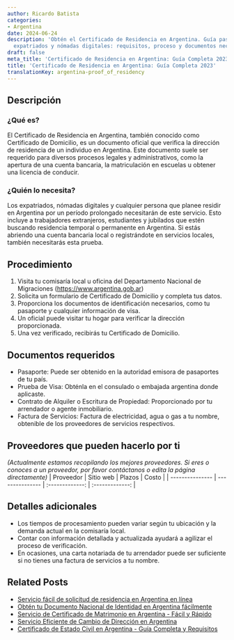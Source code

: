 ```yaml
---
author: Ricardo Batista
categories:
- Argentina
date: 2024-06-24
description: 'Obtén el Certificado de Residencia en Argentina. Guía paso a paso para
  expatriados y nómadas digitales: requisitos, proceso y documentos necesarios.'
draft: false
meta_title: 'Certificado de Residencia en Argentina: Guía Completa 2023'
title: 'Certificado de Residencia en Argentina: Guía Completa 2023'
translationKey: argentina-proof_of_residency
---
```



## Descripción
### ¿Qué es?
El Certificado de Residencia en Argentina, también conocido como Certificado de Domicilio, es un documento oficial que verifica la dirección de residencia de un individuo en Argentina. Este documento suele ser requerido para diversos procesos legales y administrativos, como la apertura de una cuenta bancaria, la matriculación en escuelas u obtener una licencia de conducir.

### ¿Quién lo necesita?
Los expatriados, nómadas digitales y cualquier persona que planee residir en Argentina por un período prolongado necesitarán de este servicio. Esto incluye a trabajadores extranjeros, estudiantes y jubilados que estén buscando residencia temporal o permanente en Argentina. Si estás abriendo una cuenta bancaria local o registrándote en servicios locales, también necesitarás esta prueba.

## Procedimiento

1. Visita tu comisaría local u oficina del Departamento Nacional de Migraciones (https://www.argentina.gob.ar)
2. Solicita un formulario de Certificado de Domicilio y completa tus datos.
3. Proporciona los documentos de identificación necesarios, como tu pasaporte y cualquier información de visa.
4. Un oficial puede visitar tu hogar para verificar la dirección proporcionada.
5. Una vez verificado, recibirás tu Certificado de Domicilio.

## Documentos requeridos

- Pasaporte: Puede ser obtenido en la autoridad emisora de pasaportes de tu país.
- Prueba de Visa: Obténla en el consulado o embajada argentina donde aplicaste.
- Contrato de Alquiler o Escritura de Propiedad: Proporcionado por tu arrendador o agente inmobiliario.
- Factura de Servicios: Factura de electricidad, agua o gas a tu nombre, obtenible de los proveedores de servicios respectivos.

## Proveedores que pueden hacerlo por ti
_(Actualmente estamos recopilando los mejores proveedores. Si eres o conoces a un proveedor, por favor contáctanos o edita la página directamente)_
| Proveedor        |     Sitio web     |     Plazos    |       Costo      |
| --------------- | --------------- |  :-------------: | :-------------: |

## Detalles adicionales

- Los tiempos de procesamiento pueden variar según tu ubicación y la demanda actual en la comisaría local.
- Contar con información detallada y actualizada ayudará a agilizar el proceso de verificación.
- En ocasiones, una carta notariada de tu arrendador puede ser suficiente si no tienes una factura de servicios a tu nombre.
## Related Posts

- [Servicio fácil de solicitud de residencia en Argentina en línea](https://tramitit.com/spanish/guides/argentina/solicitud_de_residencia/)
- [Obtén tu Documento Nacional de Identidad en Argentina fácilmente](https://tramitit.com/spanish/guides/argentina/documento_nacional_de_identidad/)
- [Servicio de Certificado de Matrimonio en Argentina - Fácil y Rápido](https://tramitit.com/spanish/guides/argentina/certificado_de_matrimonio/)
- [Servicio Eficiente de Cambio de Dirección en Argentina](https://tramitit.com/spanish/guides/argentina/cambio_de_domicilio/)
- [Certificado de Estado Civil en Argentina - Guía Completa y Requisitos](https://tramitit.com/spanish/guides/argentina/solicitud_de_certificado_de_soltería/)